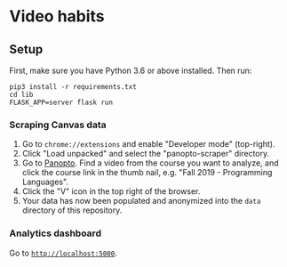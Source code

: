 # Video habits

## Setup

First, make sure you have Python 3.6 or above installed. Then run:

```
pip3 install -r requirements.txt
cd lib
FLASK_APP=server flask run
```

### Scraping Canvas data

1. Go to `chrome://extensions` and enable "Developer mode" (top-right).
2. Click "Load unpacked" and select the "panopto-scraper" directory.
3. Go to [Panopto](https://stanford-pilot.hosted.panopto.com/Panopto/Pages/Sessions/List.aspx#isSharedWithMe=true). Find a video from the course you want to analyze, and click the course link in the thumb nail, e.g. "Fall 2019 - Programming Languages".
4. Click the "V" icon in the top right of the browser.
5. Your data has now been populated and anonymized into the `data` directory of this repository.

### Analytics dashboard

Go to [`http://localhost:5000`](http://localhost:5000).
